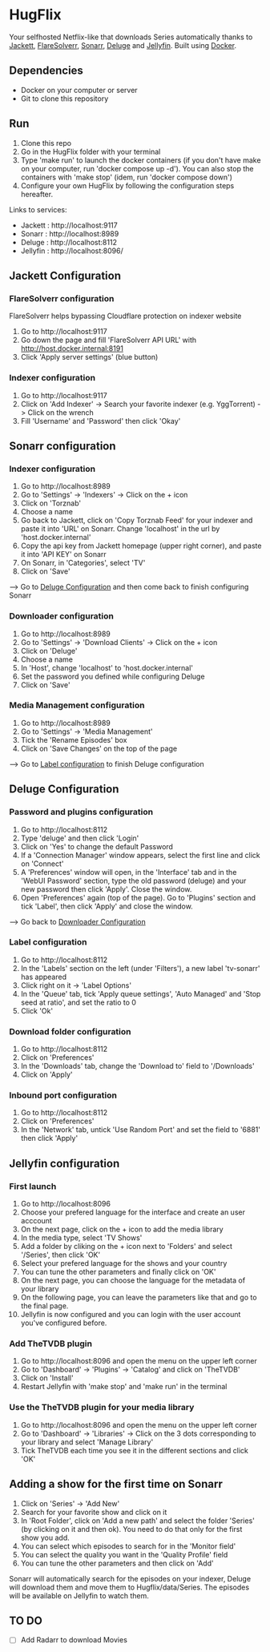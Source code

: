 
# HugFlix

Your selfhosted Netflix-like that downloads Series automatically thanks to [Jackett](https://github.com/Jackett/Jackett), [FlareSolverr](https://github.com/FlareSolverr/FlareSolverr), [Sonarr](https://github.com/Sonarr/Sonarr), [Deluge](https://github.com/deluge-torrent/deluge) and [Jellyfin](https://github.com/jellyfin/jellyfin). Built using [Docker](https://www.docker.com).

## Dependencies

* Docker on your computer or server
* Git to clone this repository

## Run

1. Clone this repo
2. Go in the HugFlix folder with your terminal 
3. Type 'make run' to launch the docker containers (if you don't have make on your computer, run 'docker compose up -d'). You can also stop the containers with 'make stop' (idem, run 'docker compose down')
4. Configure your own HugFlix by following the configuration steps hereafter.

Links to services:
* Jackett : http://localhost:9117
* Sonarr : http://localhost:8989
* Deluge : http://localhost:8112
* Jellyfin : http://localhost:8096/

## Jackett Configuration

### FlareSolverr configuration

FlareSolverr helps bypassing Cloudflare protection on indexer website

1. Go to http://localhost:9117
2. Go down the page and fill 'FlareSolverr API URL' with http://host.docker.internal:8191
3. Click 'Apply server settings' (blue button)

### Indexer configuration

1. Go to http://localhost:9117
2. Click on 'Add Indexer' -> Search your favorite indexer (e.g. YggTorrent) -> Click on the wrench
3. Fill 'Username' and 'Password' then click 'Okay'

## Sonarr configuration

### Indexer configuration

1. Go to http://localhost:8989 
2. Go to 'Settings' -> 'Indexers' -> Click on the + icon
3. Click on 'Torznab'
4. Choose a name
5. Go back to Jackett, click on 'Copy Torznab Feed' for your indexer and paste it into 'URL' on Sonarr. Change 'localhost' in the url by 'host.docker.internal'
6. Copy the api key from Jackett homepage (upper right corner), and paste it into 'API KEY' on Sonarr
7. On Sonarr, in 'Categories', select 'TV'
8. Click on 'Save'

--> Go to [Deluge Configuration](#deluge-configuration) and then come back to finish configuring Sonarr

### Downloader configuration

1. Go to http://localhost:8989
2. Go to 'Settings' -> 'Download Clients' -> Click on the + icon
3. Click on 'Deluge'
4. Choose a name
5. In 'Host', change 'localhost' to 'host.docker.internal'
6. Set the password you defined while configuring Deluge
7. Click on 'Save'

### Media Management configuration

1. Go to http://localhost:8989
2. Go to 'Settings' -> 'Media Management'
3. Tick the 'Rename Episodes' box
4. Click on 'Save Changes' on the top of the page

--> Go to [Label configuration](#label-configuration) to finish Deluge configuration

## Deluge Configuration

### Password and plugins configuration

1. Go to http://localhost:8112
2. Type 'deluge' and then click 'Login'
3. Click on 'Yes' to change the default Password
4. If a 'Connection Manager' window appears, select the first line and click on 'Connect'
5. A 'Preferences' window will open, in the 'Interface' tab and in the 'WebUI Password' section, type the old password (deluge) and your new password then click 'Apply'. Close the window.
6. Open 'Preferences' again (top of the page). Go to 'Plugins' section and tick 'Label', then click 'Apply' and close the window.

--> Go back to [Downloader Configuration](#downloader-configuration)

### Label configuration

1. Go to http://localhost:8112
2. In the 'Labels' section on the left (under 'Filters'), a new label 'tv-sonarr' has appeared
3. Click right on it -> 'Label Options'
4. In the 'Queue' tab, tick 'Apply queue settings', 'Auto Managed' and 'Stop seed at ratio', and set the ratio to 0
5. Click 'Ok'

### Download folder configuration

1. Go to http://localhost:8112
2. Click on 'Preferences'
3. In the 'Downloads' tab, change the 'Download to' field to '/Downloads'
4. Click on 'Apply'

### Inbound port configuration

1. Go to http://localhost:8112
2. Click on 'Preferences'
3. In the 'Network' tab, untick 'Use Random Port' and set the field to '6881' then click 'Apply'

## Jellyfin configuration

### First launch

1. Go to http://localhost:8096
2. Choose your prefered language for the interface and create an user acccount
3. On the next page, click on the + icon to add the media library
4. In the media type, select 'TV Shows'
5. Add a folder by cliking on the + icon next to 'Folders' and select '/Series', then click 'OK'
6. Select your prefered language for the shows and your country
7. You can tune the other parameters and finally click on 'OK'
8. On the next page, you can choose the language for the metadata of your library
9. On the following page, you can leave the parameters like that and go to the final page.
10. Jellyfin is now configured and you can login with the user account you've configured before.

### Add TheTVDB plugin
1. Go to http://localhost:8096 and open the menu on the upper left corner 
2. Go to 'Dashboard' -> 'Plugins' -> 'Catalog' and click on 'TheTVDB'
3. Click on 'Install'
4. Restart Jellyfin with 'make stop' and 'make run' in the terminal 

### Use the TheTVDB plugin for your media library
1. Go to http://localhost:8096 and open the menu on the upper left corner 
2. Go to 'Dashboard' -> 'Libraries' -> Click on the 3 dots corresponding to your library and select 'Manage Library'
3. Tick TheTVDB each time you see it in the different sections and click 'OK'

## Adding a show for the first time on Sonarr

1. Click on 'Series' -> 'Add New'
2. Search for your favorite show and click on it
3. In 'Root Folder', click on 'Add a new path' and select the folder 'Series' (by clicking on it and then ok). You need to do that only for the first show you add.
4. You can select which episodes to search for in the 'Monitor field'
5. You can select the quality you want in the 'Quality Profile' field
6. You can tune the other parameters and then click on 'Add'

Sonarr will automatically search for the episodes on your indexer, Deluge will download them and move them to Hugflix/data/Series. The episodes will be available on Jellyfin to watch them.

## TO DO 

- [ ]  Add Radarr to download Movies

